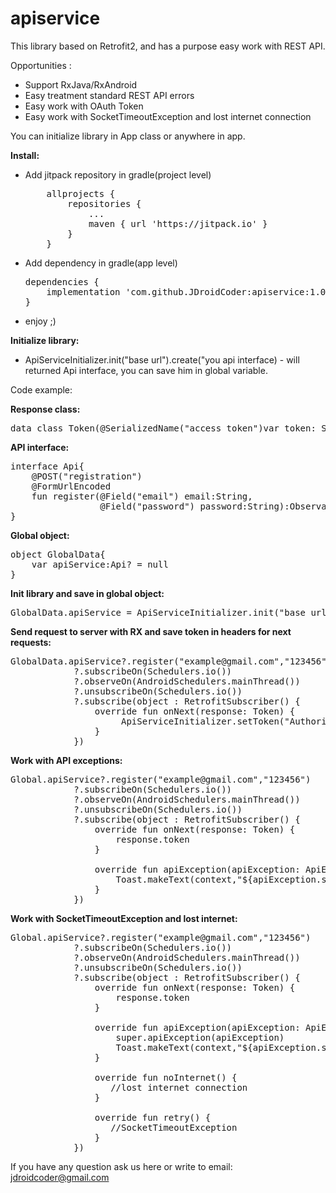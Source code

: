 # apiservice

This library based on Retrofit2, and has a purpose easy work with REST API.

Opportunities :
<ul>
<li>Support RxJava/RxAndroid</li>
<li>Easy treatment standard REST API errors</li>
<li>Easy work with OAuth Token</li>
<li>Easy work with SocketTimeoutException and lost internet connection</li>
</ul>

You can initialize library in App class or anywhere in app.

<b>Install:</b>
<ul>
<li>Add jitpack repository in gradle(project level)</li>
<pre>
	allprojects {
		repositories {
			...
			maven { url 'https://jitpack.io' }
		}
	}
</pre>

<li>Add dependency in gradle(app level)</li>
<pre>
dependencies {
	implementation 'com.github.JDroidCoder:apiservice:1.0.2'
}
</pre>

<li>enjoy ;)</li>
</ul>
<b>Initialize library:</b>
<ul>
<li>ApiServiceInitializer.init("base url").create("you api interface) - will returned Api interface, you can save him in global variable.</li>
</ul>

Code example:

<b>Response class:</b>
<pre>
data class Token(@SerializedName("access_token")var token: String?)
</pre>
<b>API interface:</b>
<pre>
interface Api{
    @POST("registration")
    @FormUrlEncoded
    fun register(@Field("email") email:String,
                 @Field("password") password:String):Observable<Token>
}
</pre>
<b>Global object:</b>
<pre>
object GlobalData{
    var apiService:Api? = null
}
</pre>
<b>Init library and save in global object:</b>
<pre>
GlobalData.apiService = ApiServiceInitializer.init("base url")?.create(Api::class.java)
</pre>
<b>Send request to server with RX and save token in headers for next requests:</b>
<pre>
GlobalData.apiService?.register("example@gmail.com","123456")
            ?.subscribeOn(Schedulers.io())
            ?.observeOn(AndroidSchedulers.mainThread())
            ?.unsubscribeOn(Schedulers.io())
            ?.subscribe(object : RetrofitSubscriber<Token>() {
                override fun onNext(response: Token) {
                     ApiServiceInitializer.setToken("Authorization", response.token)
                }
            })
</pre>
<b>Work with API exceptions:</b>
<pre>
Global.apiService?.register("example@gmail.com","123456")
            ?.subscribeOn(Schedulers.io())
            ?.observeOn(AndroidSchedulers.mainThread())
            ?.unsubscribeOn(Schedulers.io())
            ?.subscribe(object : RetrofitSubscriber<Token>() {
                override fun onNext(response: Token) {
                    response.token
                }

                override fun apiException(apiException: ApiException) {
                    Toast.makeText(context,"${apiException.status} ${apiException.message}")
                }
            })
</pre>
<b>Work with SocketTimeoutException and lost internet:</b>
<pre>
Global.apiService?.register("example@gmail.com","123456")
            ?.subscribeOn(Schedulers.io())
            ?.observeOn(AndroidSchedulers.mainThread())
            ?.unsubscribeOn(Schedulers.io())
            ?.subscribe(object : RetrofitSubscriber<Token>() {
                override fun onNext(response: Token) {
                    response.token
                }

                override fun apiException(apiException: ApiException) {
                    super.apiException(apiException)
                    Toast.makeText(context,"${apiException.status} ${apiException.message}")
                }

                override fun noInternet() {
                   //lost internet connection
                }

                override fun retry() {
                   //SocketTimeoutException
                }
            })
</pre>
If you have any question ask us here or write to email: jdroidcoder@gmail.com
